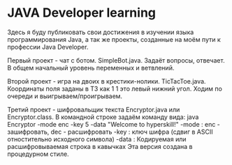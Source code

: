 # JAVA Developer learning
Здесь я буду публиковать свои достижения в изучении языка программирования Java, а так же проекты, созданные на моём пути к профессии Java Developer.

Первый проект - чат с ботом. SimpleBot.java. Задаёт вопросы, отвечает. В общем начальный уровень переменных и ветвлений.

Второй проект - игра на двоих в крестики-нолики. TicTacToe.java. Координаты поля заданы в ТЗ как 1 1 это левый нижний угол. Ходим по очереди и выигрываем/проигрываем.

Третий проект - шифровальщик текста Encryptor.java или Encryptor.class. В командной строке задаём команду вида: java Encryptor -mode enc -key 5 -data "Welcome to hyperskill!"
-mode : enc - зашифровать, dec - расшифровать
-key : ключ шифра (сдвиг в ASCII отностительно исходного символа)
-data : Кодируемая или расшифровываемая строка в кавычках
Эта версия создана в процедурном стиле.

